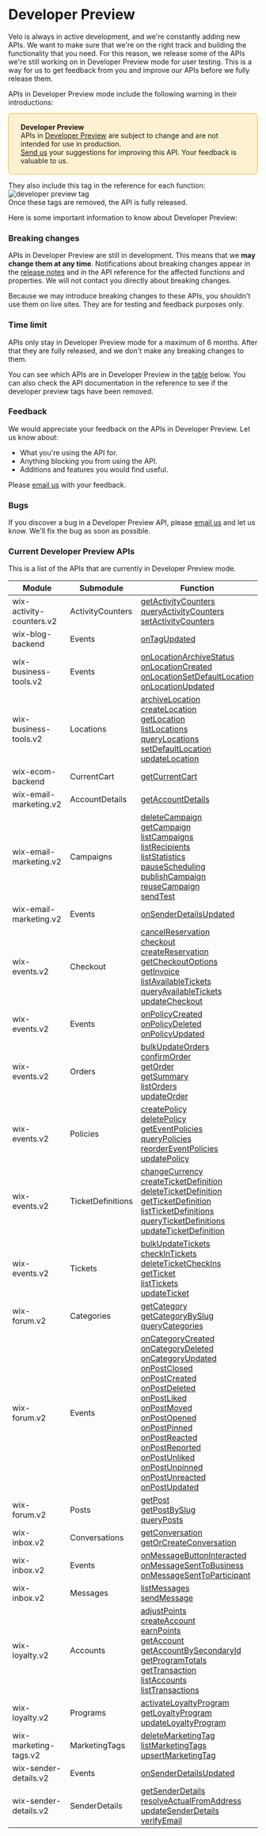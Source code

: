 


# Developer Preview


Velo is always in active development, and we're constantly adding new APIs. We want to make sure that we're on the right track and building the functionality that you need. For this reason, we release some of the APIs we're still working on in Developer Preview mode for user testing. This is a way for us to get feedback from you and improve our APIs before we fully release them.

APIs in Developer Preview mode include the following warning in their introductions:

<div style="background-color: #FEF1D1; padding: 18px 24px; border-radius: 6px; border: 1px solid #FDB10C; box-sizing: border-box; display: inline-block">
    <b>Developer Preview</b>
    <br/>
    <span>APIs in <a href="https://www.wix.com/velo/reference/api-overview/developer-preview">Developer Preview</a> are subject to change and are not intended for use in production.<br/><a href="mailto:velo-preview-feedback@wix.com">Send us</a> your suggestions for improving this API. Your feedback is valuable to us.</span>
</div>

They also include this tag in the reference for each function:  
![developer preview tag](https://user-images.githubusercontent.com/89579857/213133550-2b4fa3e8-e8fc-4513-a733-00abcc70925c.png)  
Once these tags are removed, the API is fully released.

Here is some important information to know about Developer Preview:

### Breaking changes 



APIs in Developer Preview are still in development. This means that we **may change them at any time**. Notifications about breaking changes appear in the [release notes](/release-notes) and in the API reference for the affected functions and properties. We will not contact you directly about breaking changes. 


Because we may introduce breaking changes to these APIs, you shouldn't use them on live sites. They are for testing and feedback purposes only.

### Time limit 
APIs only stay in Developer Preview mode for a maximum of 6 months. After that they are fully released, and we don't make any breaking changes to them.

You can see which APIs are in Developer Preview in the [table](#current-developer-preview-apis) below. You can also check the API documentation in the reference to see if the developer preview tags have been removed.

### Feedback 
We would appreciate your feedback on the APIs in Developer Preview. Let us know about:

* What you're using the API for.
* Anything blocking you from using the API.
* Additions and features you would find useful.

Please [email us](mailto:velo-preview-feedback@wix.com) with your feedback.

### Bugs 
If you discover a bug in a Developer Preview API, please [email us](mailto:velo-preview-feedback@wix.com) and let us know.  We'll fix the bug as soon as possible.

### Current Developer Preview APIs 

This is a list of the APIs that are currently in Developer Preview mode.

<!-- START TABLE -->
| Module | Submodule | Function |
|---|---|---|
| wix-activity-counters.v2 | ActivityCounters | [getActivityCounters](https://www.wix.com/velo/reference/wix-activity-counters-v2/activitycounters/getactivitycounters)<br>[queryActivityCounters](https://www.wix.com/velo/reference/wix-activity-counters-v2/activitycounters/queryactivitycounters)<br>[setActivityCounters](https://www.wix.com/velo/reference/wix-activity-counters-v2/activitycounters/setactivitycounters)<br> |
| wix-blog-backend | Events | [onTagUpdated](https://www.wix.com/velo/reference/wix-blog-backend/events/ontagupdated)<br> |
| wix-business-tools.v2 | Events | [onLocationArchiveStatus](https://www.wix.com/velo/reference/wix-business-tools-v2/events/onlocationarchivestatus)<br>[onLocationCreated](https://www.wix.com/velo/reference/wix-business-tools-v2/events/onlocationcreated)<br>[onLocationSetDefaultLocation](https://www.wix.com/velo/reference/wix-business-tools-v2/events/onlocationsetdefaultlocation)<br>[onLocationUpdated](https://www.wix.com/velo/reference/wix-business-tools-v2/events/onlocationupdated)<br> |
| wix-business-tools.v2 | Locations | [archiveLocation](https://www.wix.com/velo/reference/wix-business-tools-v2/locations/archivelocation)<br>[createLocation](https://www.wix.com/velo/reference/wix-business-tools-v2/locations/createlocation)<br>[getLocation](https://www.wix.com/velo/reference/wix-business-tools-v2/locations/getlocation)<br>[listLocations](https://www.wix.com/velo/reference/wix-business-tools-v2/locations/listlocations)<br>[queryLocations](https://www.wix.com/velo/reference/wix-business-tools-v2/locations/querylocations)<br>[setDefaultLocation](https://www.wix.com/velo/reference/wix-business-tools-v2/locations/setdefaultlocation)<br>[updateLocation](https://www.wix.com/velo/reference/wix-business-tools-v2/locations/updatelocation)<br> |
| wix-ecom-backend | CurrentCart | [getCurrentCart](https://www.wix.com/velo/reference/wix-ecom-backend/currentcart/getcurrentcart)<br> |
| wix-email-marketing.v2 | AccountDetails | [getAccountDetails](https://www.wix.com/velo/reference/wix-email-marketing-v2/accountdetails/getaccountdetails)<br> |
| wix-email-marketing.v2 | Campaigns | [deleteCampaign](https://www.wix.com/velo/reference/wix-email-marketing-v2/campaigns/deletecampaign)<br>[getCampaign](https://www.wix.com/velo/reference/wix-email-marketing-v2/campaigns/getcampaign)<br>[listCampaigns](https://www.wix.com/velo/reference/wix-email-marketing-v2/campaigns/listcampaigns)<br>[listRecipients](https://www.wix.com/velo/reference/wix-email-marketing-v2/campaigns/listrecipients)<br>[listStatistics](https://www.wix.com/velo/reference/wix-email-marketing-v2/campaigns/liststatistics)<br>[pauseScheduling](https://www.wix.com/velo/reference/wix-email-marketing-v2/campaigns/pausescheduling)<br>[publishCampaign](https://www.wix.com/velo/reference/wix-email-marketing-v2/campaigns/publishcampaign)<br>[reuseCampaign](https://www.wix.com/velo/reference/wix-email-marketing-v2/campaigns/reusecampaign)<br>[sendTest](https://www.wix.com/velo/reference/wix-email-marketing-v2/campaigns/sendtest)<br> |
| wix-email-marketing.v2 | Events | [onSenderDetailsUpdated](https://www.wix.com/velo/reference/wix-email-marketing-v2/events/onsenderdetailsupdated)<br> |
| wix-events.v2 | Checkout | [cancelReservation](https://www.wix.com/velo/reference/wix-events-v2/checkout/cancelreservation)<br>[checkout](https://www.wix.com/velo/reference/wix-events-v2/checkout/checkout)<br>[createReservation](https://www.wix.com/velo/reference/wix-events-v2/checkout/createreservation)<br>[getCheckoutOptions](https://www.wix.com/velo/reference/wix-events-v2/checkout/getcheckoutoptions)<br>[getInvoice](https://www.wix.com/velo/reference/wix-events-v2/checkout/getinvoice)<br>[listAvailableTickets](https://www.wix.com/velo/reference/wix-events-v2/checkout/listavailabletickets)<br>[queryAvailableTickets](https://www.wix.com/velo/reference/wix-events-v2/checkout/queryavailabletickets)<br>[updateCheckout](https://www.wix.com/velo/reference/wix-events-v2/checkout/updatecheckout)<br> |
| wix-events.v2 | Events | [onPolicyCreated](https://www.wix.com/velo/reference/wix-events-v2/events/onpolicycreated)<br>[onPolicyDeleted](https://www.wix.com/velo/reference/wix-events-v2/events/onpolicydeleted)<br>[onPolicyUpdated](https://www.wix.com/velo/reference/wix-events-v2/events/onpolicyupdated)<br> |
| wix-events.v2 | Orders | [bulkUpdateOrders](https://www.wix.com/velo/reference/wix-events-v2/orders/bulkupdateorders)<br>[confirmOrder](https://www.wix.com/velo/reference/wix-events-v2/orders/confirmorder)<br>[getOrder](https://www.wix.com/velo/reference/wix-events-v2/orders/getorder)<br>[getSummary](https://www.wix.com/velo/reference/wix-events-v2/orders/getsummary)<br>[listOrders](https://www.wix.com/velo/reference/wix-events-v2/orders/listorders)<br>[updateOrder](https://www.wix.com/velo/reference/wix-events-v2/orders/updateorder)<br> |
| wix-events.v2 | Policies | [createPolicy](https://www.wix.com/velo/reference/wix-events-v2/policies/createpolicy)<br>[deletePolicy](https://www.wix.com/velo/reference/wix-events-v2/policies/deletepolicy)<br>[getEventPolicies](https://www.wix.com/velo/reference/wix-events-v2/policies/geteventpolicies)<br>[queryPolicies](https://www.wix.com/velo/reference/wix-events-v2/policies/querypolicies)<br>[reorderEventPolicies](https://www.wix.com/velo/reference/wix-events-v2/policies/reordereventpolicies)<br>[updatePolicy](https://www.wix.com/velo/reference/wix-events-v2/policies/updatepolicy)<br> |
| wix-events.v2 | TicketDefinitions | [changeCurrency](https://www.wix.com/velo/reference/wix-events-v2/ticketdefinitions/changecurrency)<br>[createTicketDefinition](https://www.wix.com/velo/reference/wix-events-v2/ticketdefinitions/createticketdefinition)<br>[deleteTicketDefinition](https://www.wix.com/velo/reference/wix-events-v2/ticketdefinitions/deleteticketdefinition)<br>[getTicketDefinition](https://www.wix.com/velo/reference/wix-events-v2/ticketdefinitions/getticketdefinition)<br>[listTicketDefinitions](https://www.wix.com/velo/reference/wix-events-v2/ticketdefinitions/listticketdefinitions)<br>[queryTicketDefinitions](https://www.wix.com/velo/reference/wix-events-v2/ticketdefinitions/queryticketdefinitions)<br>[updateTicketDefinition](https://www.wix.com/velo/reference/wix-events-v2/ticketdefinitions/updateticketdefinition)<br> |
| wix-events.v2 | Tickets | [bulkUpdateTickets](https://www.wix.com/velo/reference/wix-events-v2/tickets/bulkupdatetickets)<br>[checkInTickets](https://www.wix.com/velo/reference/wix-events-v2/tickets/checkintickets)<br>[deleteTicketCheckIns](https://www.wix.com/velo/reference/wix-events-v2/tickets/deleteticketcheckins)<br>[getTicket](https://www.wix.com/velo/reference/wix-events-v2/tickets/getticket)<br>[listTickets](https://www.wix.com/velo/reference/wix-events-v2/tickets/listtickets)<br>[updateTicket](https://www.wix.com/velo/reference/wix-events-v2/tickets/updateticket)<br> |
| wix-forum.v2 | Categories | [getCategory](https://www.wix.com/velo/reference/wix-forum-v2/categories/getcategory)<br>[getCategoryBySlug](https://www.wix.com/velo/reference/wix-forum-v2/categories/getcategorybyslug)<br>[queryCategories](https://www.wix.com/velo/reference/wix-forum-v2/categories/querycategories)<br> |
| wix-forum.v2 | Events | [onCategoryCreated](https://www.wix.com/velo/reference/wix-forum-v2/events/oncategorycreated)<br>[onCategoryDeleted](https://www.wix.com/velo/reference/wix-forum-v2/events/oncategorydeleted)<br>[onCategoryUpdated](https://www.wix.com/velo/reference/wix-forum-v2/events/oncategoryupdated)<br>[onPostClosed](https://www.wix.com/velo/reference/wix-forum-v2/events/onpostclosed)<br>[onPostCreated](https://www.wix.com/velo/reference/wix-forum-v2/events/onpostcreated)<br>[onPostDeleted](https://www.wix.com/velo/reference/wix-forum-v2/events/onpostdeleted)<br>[onPostLiked](https://www.wix.com/velo/reference/wix-forum-v2/events/onpostliked)<br>[onPostMoved](https://www.wix.com/velo/reference/wix-forum-v2/events/onpostmoved)<br>[onPostOpened](https://www.wix.com/velo/reference/wix-forum-v2/events/onpostopened)<br>[onPostPinned](https://www.wix.com/velo/reference/wix-forum-v2/events/onpostpinned)<br>[onPostReacted](https://www.wix.com/velo/reference/wix-forum-v2/events/onpostreacted)<br>[onPostReported](https://www.wix.com/velo/reference/wix-forum-v2/events/onpostreported)<br>[onPostUnliked](https://www.wix.com/velo/reference/wix-forum-v2/events/onpostunliked)<br>[onPostUnpinned](https://www.wix.com/velo/reference/wix-forum-v2/events/onpostunpinned)<br>[onPostUnreacted](https://www.wix.com/velo/reference/wix-forum-v2/events/onpostunreacted)<br>[onPostUpdated](https://www.wix.com/velo/reference/wix-forum-v2/events/onpostupdated)<br> |
| wix-forum.v2 | Posts | [getPost](https://www.wix.com/velo/reference/wix-forum-v2/posts/getpost)<br>[getPostBySlug](https://www.wix.com/velo/reference/wix-forum-v2/posts/getpostbyslug)<br>[queryPosts](https://www.wix.com/velo/reference/wix-forum-v2/posts/queryposts)<br> |
| wix-inbox.v2 | Conversations | [getConversation](https://www.wix.com/velo/reference/wix-inbox-v2/conversations/getconversation)<br>[getOrCreateConversation](https://www.wix.com/velo/reference/wix-inbox-v2/conversations/getorcreateconversation)<br> |
| wix-inbox.v2 | Events | [onMessageButtonInteracted](https://www.wix.com/velo/reference/wix-inbox-v2/events/onmessagebuttoninteracted)<br>[onMessageSentToBusiness](https://www.wix.com/velo/reference/wix-inbox-v2/events/onmessagesenttobusiness)<br>[onMessageSentToParticipant](https://www.wix.com/velo/reference/wix-inbox-v2/events/onmessagesenttoparticipant)<br> |
| wix-inbox.v2 | Messages | [listMessages](https://www.wix.com/velo/reference/wix-inbox-v2/messages/listmessages)<br>[sendMessage](https://www.wix.com/velo/reference/wix-inbox-v2/messages/sendmessage)<br> |
| wix-loyalty.v2 | Accounts | [adjustPoints](https://www.wix.com/velo/reference/wix-loyalty-v2/accounts/adjustpoints)<br>[createAccount](https://www.wix.com/velo/reference/wix-loyalty-v2/accounts/createaccount)<br>[earnPoints](https://www.wix.com/velo/reference/wix-loyalty-v2/accounts/earnpoints)<br>[getAccount](https://www.wix.com/velo/reference/wix-loyalty-v2/accounts/getaccount)<br>[getAccountBySecondaryId](https://www.wix.com/velo/reference/wix-loyalty-v2/accounts/getaccountbysecondaryid)<br>[getProgramTotals](https://www.wix.com/velo/reference/wix-loyalty-v2/accounts/getprogramtotals)<br>[getTransaction](https://www.wix.com/velo/reference/wix-loyalty-v2/accounts/gettransaction)<br>[listAccounts](https://www.wix.com/velo/reference/wix-loyalty-v2/accounts/listaccounts)<br>[listTransactions](https://www.wix.com/velo/reference/wix-loyalty-v2/accounts/listtransactions)<br> |
| wix-loyalty.v2 | Programs | [activateLoyaltyProgram](https://www.wix.com/velo/reference/wix-loyalty-v2/programs/activateloyaltyprogram)<br>[getLoyaltyProgram](https://www.wix.com/velo/reference/wix-loyalty-v2/programs/getloyaltyprogram)<br>[updateLoyaltyProgram](https://www.wix.com/velo/reference/wix-loyalty-v2/programs/updateloyaltyprogram)<br> |
| wix-marketing-tags.v2 | MarketingTags | [deleteMarketingTag](https://www.wix.com/velo/reference/wix-marketing-tags-v2/marketingtags/deletemarketingtag)<br>[listMarketingTags](https://www.wix.com/velo/reference/wix-marketing-tags-v2/marketingtags/listmarketingtags)<br>[upsertMarketingTag](https://www.wix.com/velo/reference/wix-marketing-tags-v2/marketingtags/upsertmarketingtag)<br> |
| wix-sender-details.v2 | Events | [onSenderDetailsUpdated](https://www.wix.com/velo/reference/wix-sender-details-v2/events/onsenderdetailsupdated)<br> |
| wix-sender-details.v2 | SenderDetails | [getSenderDetails](https://www.wix.com/velo/reference/wix-sender-details-v2/senderdetails/getsenderdetails)<br>[resolveActualFromAddress](https://www.wix.com/velo/reference/wix-sender-details-v2/senderdetails/resolveactualfromaddress)<br>[updateSenderDetails](https://www.wix.com/velo/reference/wix-sender-details-v2/senderdetails/updatesenderdetails)<br>[verifyEmail](https://www.wix.com/velo/reference/wix-sender-details-v2/senderdetails/verifyemail)<br> |
<!-- END TABLE -->